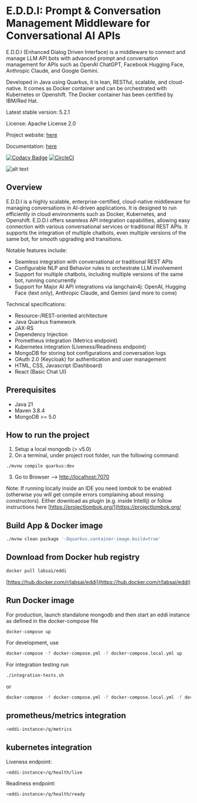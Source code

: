 # E.D.D.I: Prompt & Conversation Management Middleware for Conversational AI APIs

E.D.D.I (Enhanced Dialog Driven Interface) is a middleware to connect and manage LLM API bots 
with advanced prompt and conversation management for APIs such as OpenAI ChatGPT, Facebook Hugging Face, 
Anthropic Claude, and Google Gemini. 

Developed in Java using Quarkus, it is lean, RESTful, scalable, and cloud-native. 
It comes as Docker container and can be orchestrated with Kubernetes or Openshift.
The Docker container has been certified by IBM/Red Hat.

Latest stable version: 5.2.1

License: Apache License 2.0

Project website: [here](https://eddi.labs.ai/)

Documentation: [here](https://docs.labs.ai/)

[![Codacy Badge](https://app.codacy.com/project/badge/Grade/2c5d183d4bd24dbaa77427cfbf5d4074)](https://app.codacy.com/organizations/gh/labsai/dashboard?utm_source=github.com&amp;utm_medium=referral&amp;utm_content=labsai/EDDI&amp;utm_campaign=Badge_Grade) [![CircleCI](https://circleci.com/gh/labsai/EDDI/tree/main.svg?style=svg)](https://circleci.com/gh/labsai/EDDI/tree/main)

![alt text](https://eddi.labs.ai/EDDI-landing-page-image.png)

## Overview

E.D.D.I is a highly scalable, enterprise-certified, cloud-native middleware for managing conversations 
in AI-driven applications. It is designed to run efficiently in cloud environments such as Docker, Kubernetes, 
and Openshift. E.D.D.I offers seamless API integration capabilities, allowing easy connection with various 
conversational services or traditional REST APIs. It supports the integration of multiple chatbots, 
even multiple versions of the same bot, for smooth upgrading and transitions.

Notable features include:

* Seamless integration with conversational or traditional REST APIs
* Configurable NLP and Behavior rules to orchestrate LLM involvement
* Support for multiple chatbots, including multiple versions of the same bot, running concurrently
* Support for Major AI API integrations via langchain4j: OpenAI, Hugging Face (text only), Anthropic Claude, and Gemini (and more to come)

Technical specifications:

* Resource-/REST-oriented architecture
* Java Quarkus framework
* JAX-RS
* Dependency Injection
* Prometheus integration (Metrics endpoint)
* Kubernetes integration (Liveness/Readiness endpoint)
* MongoDB for storing bot configurations and conversation logs
* OAuth 2.0 (Keycloak) for authentication and user management
* HTML, CSS, Javascript (Dashboard)
* React (Basic Chat UI)

## Prerequisites

* Java 21
* Maven 3.8.4
* MongoDB >= 5.0

## How to run the project

1. Setup a local mongodb \(&gt; v5.0\)
2. On a terminal, under project root folder, run the following command:

```shell script
./mvnw compile quarkus:dev
```

3. Go to Browser --&gt; [http://localhost:7070](http://localhost:7070)

Note: If running locally inside an IDE you need _lombok_ to be enabled \(otherwise you will get compile errors
complaining about missing constructors\). Either download as plugin \(e.g. inside Intellij\) or follow instructions
here [https://projectlombok.org/](https://projectlombok.org/

## Build App & Docker image

```bash
./mvnw clean package '-Dquarkus.container-image.build=true'
```

## Download from Docker hub registry

```bash
docker pull labsai/eddi
```

[https://hub.docker.com/r/labsai/eddi](https://hub.docker.com/r/labsai/eddi)

## Run Docker image

For production, launch standalone mongodb and then start an eddi instance as defined in the docker-compose file

```bash
docker-compose up
```

For development, use

```bash
docker-compose -f docker-compose.yml -f docker-compose.local.yml up
```

For integration testing run

```bash
./integration-tests.sh
```

or

```bash
docker-compose -f docker-compose.yml -f docker-compose.local.yml -f docker-compose.testing.yml -p ci up -d
```

## prometheus/metrics integration


```bash
<eddi-instance>/q/metrics
```

## kubernetes integration

Liveness endpoint:
```bash
<eddi-instance>/q/health/live
```

Readiness endpoint:
```bash
<eddi-instance>/q/health/ready
```
